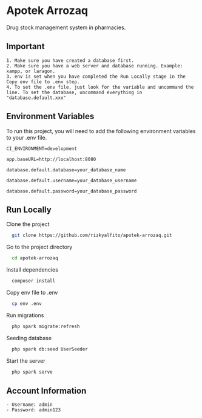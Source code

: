 
# Apotek Arrozaq

Drug stock management system in pharmacies.


## Important

    1. Make sure you have created a database first.
    2. Make sure you have a web server and database running. Example: xampp, or laragon.
    3. env is set when you have completed the Run Locally stage in the Copy env file to .env step.
    4. To set the .env file, just look for the variable and uncommand the line. To set the database, uncommand everything in "database.default.xxx"
## Environment Variables

To run this project, you will need to add the following environment variables to your .env file.

`CI_ENVIRONMENT=development`

`app.baseURL=http://localhost:8080`

`database.default.database=your_database_name`

`database.default.username=your_database_username`

`database.default.password=your_database_password`


## Run Locally

Clone the project

```bash
  git clone https://github.com/rizkyalfito/apotek-arrozaq.git
```

Go to the project directory

```bash
  cd apotek-arrozaq
```

Install dependencies

```bash
  composer install
```

Copy env file to .env

```bash
  cp env .env
```

Run migrations

```bash
  php spark migrate:refresh
```

Seeding database

```bash
  php spark db:seed UserSeeder
```

Start the server

```bash
  php spark serve
```

## Account Information

    - Username: admin
    - Password: admin123 

